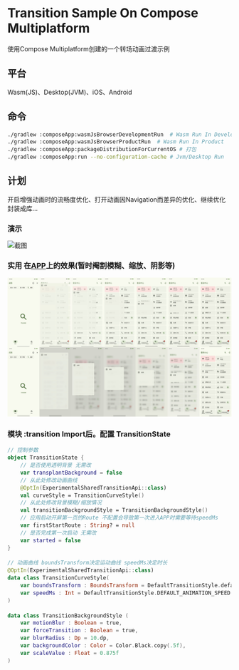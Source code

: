 # Transition Sample On Compose Multiplatform

使用Compose Multiplatform创建的一个转场动画过渡示例

## 平台
Wasm(JS)、Desktop(JVM)、iOS、Android

## 命令
```bash
./gradlew :composeApp:wasmJsBrowserDevelopmentRun  # Wasm Run In Development
./gradlew :composeApp:wasmJsBrowserProductRun  # Wasm Run In Product
./gradlew :composeApp:packageDistributionForCurrentOS # 打包
./gradlew :composeApp:run --no-configuration-cache # Jvm/Desktop Run
```

## 计划
开启增强动画时的流畅度优化、打开动画因Navigation而差异的优化、继续优化封装成库...

### 演示
![截图](/src/shot.jpg)

### 实用 在[APP](https://github.com/Chiu-xaH/HFUT-Schedule)上的效果(暂时阉割模糊、缩放、阴影等)

![截图](/src/HFUT-Schedule%20Sample.jpg)

### 模块 :transition Import后。配置 TransitionState
```Kotlin
// 控制参数
object TransitionState {
    // 是否使用透明背景 无需改
    var transplantBackground = false
    // 从此处修改动画曲线
    @OptIn(ExperimentalSharedTransitionApi::class)
    val curveStyle = TransitionCurveStyle()
    // 从此处修改背景模糊/缩放情况
    val transitionBackgroundStyle = TransitionBackgroundStyle()
    // 应用启动开屏第一页的Route 不配置会导致第一次进入APP时需要等待speedMs
    var firstStartRoute : String? = null
    // 是否完成第一次启动 无需改
    var started = false
}

// 动画曲线 boundsTransform决定运动曲线 speedMs决定时长
@OptIn(ExperimentalSharedTransitionApi::class)
data class TransitionCurveStyle(
    var boundsTransform : BoundsTransform = DefaultTransitionStyle.defaultBoundsTransform,
    var speedMs : Int = DefaultTransitionStyle.DEFAULT_ANIMATION_SPEED
)

data class TransitionBackgroundStyle (
    var motionBlur : Boolean = true,
    var forceTransition : Boolean = true,
    var blurRadius : Dp = 10.dp,
    var backgroundColor : Color = Color.Black.copy(.5f),
    var scaleValue : Float = 0.875f
)
```